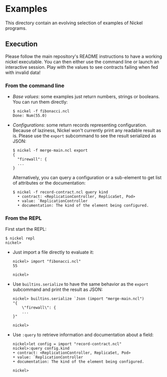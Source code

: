 # Examples

This directory contain an evolving selection of examples of Nickel programs.

## Execution

Please follow the main repository's README instructions to have a working nickel
executable. You can then either use the command line or launch an interactive
session. Play with the values to see contracts failing when fed with invalid
data!

### From the command line

- *Base values*: some examples just return numbers, strings or booleans. You can run them directly:
    ```
    $ nickel -f fibonacci.ncl
    Done: Num(55.0)
    ```
- *Configurations*: some return records representing configuration. Because of laziness, Nickel
    won't currently print any readable result as is. Please use the `export`
    subcommand to see the result serialized as JSON:
    ```
    $ nickel -f merge-main.ncl export
    {
      "firewall": {
      ...
    }
    ```

    Alternatively, you can query a configuration or a sub-element to get
    list of attributes or the documentation:

    ```
    $ nickel -f record-contract.ncl query kind
      • contract: <ReplicationController, ReplicaSet, Pod>
      • value: `ReplicationController
      • documentation: The kind of the element being configured.
    ```

### From the REPL

First start the REPL:

```
$ nickel repl
nickel>
```

- Just import a file directly to evaluate it:
    ```
    nickel> import "fibonacci.ncl"
    55

    nickel>
    ```
- Use `builtins.serialize` to have the same behavior as the `export` subcommand
  and print the result as JSON:

  ```
  nickel> builtins.serialize `Json (import "merge-main.ncl")
  "{
      \"firewall\": {
      ...
  }"

  nickel>
  ```
- Use `:query` to retrieve information and documentation about a field:

  ```
  nickel>let config = import "record-contract.ncl"
  nickel>:query config.kind
  • contract: <ReplicationController, ReplicaSet, Pod>
  • value: `ReplicationController
  • documentation: The kind of the element being configured.

  nickel>
  ```
